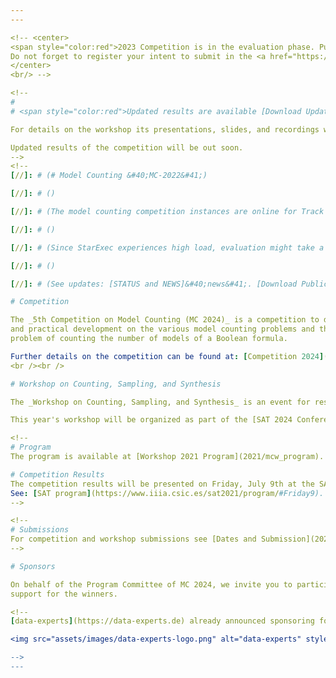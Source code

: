 ```yaml
---
---

<!-- <center>
<span style="color:red">2023 Competition is in the evaluation phase. Public instances are available.
Do not forget to register your intent to submit in the <a href="https://tinyurl.com/bdf93keu">Google Form</a>.</span>
</center>
<br/> -->

<!--
#
# <span style="color:red">Updated results are available [Download Updated Slides](assets/files/2020/MC2020_awards.pdf).</span>

For details on the workshop its presentations, slides, and recordings we refer to the [Programm](2020/mcw_program).

Updated results of the competition will be out soon.
-->
<!--
[//]: # (# Model Counting &#40;MC-2022&#41;)

[//]: # ()

[//]: # (The model counting competition instances are online for Track 1-4 and submission is closed. We are currently evaluating StarExec. )

[//]: # ()

[//]: # (Since StarExec experiences high load, evaluation might take a couple of days longer<br/>)

[//]: # ()

[//]: # (See updates: [STATUS and NEWS]&#40;news&#41;. [Download Public Instances]&#40;https://cloudstore.zih.tu-dresden.de/index.php/s/9AETnoL86ND5W8t&#41; [StarExec System]&#40;https://www.starexec.org/starexec/secure/explore/spaces.jsp?id=520765&#41;) -->

# Competition

The _5th Competition on Model Counting (MC 2024)_ is a competition to deepen the relationship between latest theoretical
and practical development on the various model counting problems and their practical applications. It targets the
problem of counting the number of models of a Boolean formula.

Further details on the competition can be found at: [Competition 2024](2024/mc_description)
<br /><br />

# Workshop on Counting, Sampling, and Synthesis

The _Workshop on Counting, Sampling, and Synthesis_ is an event for researchers in model counting and sampling. It covers advanced topics such as weighted and projected counters/samplers and various domains such as SAT, SMT, ASP, and CP. This year, the workshop has expanded its focus to include the role of model counters, samplers, and solvers in automated synthesis. The goal of the workshop is to facilitate the exchange of cutting-edge theoretical and practical insights, with a particular emphasis on innovative solver technologies and their real-world applications. Additionally, the workshop provides an opportunity for developers of model counters to showcase their work and share detailed competition results, to encourage discussions that bridge theory and practice.

This year's workshop will be organized as part of the [SAT 2024 Conference](http://satisfiability.org/SAT24/). For more details, please refer to [Workshop 2024](2024/mcw_description).

<!--
# Program
The program is available at [Workshop 2021 Program](2021/mcw_program).

# Competition Results
The competition results will be presented on Friday, July 9th at the SAT conference during the Competitive events session (17:40-18:30).<br/>
See: [SAT program](https://www.iiia.csic.es/sat2021/program/#Friday9).
-->

<!--
# Submissions
For competition and workshop submissions see [Dates and Submission](2021/dates).
-->

# Sponsors

On behalf of the Program Committee of MC 2024, we invite you to participate in the sponsoring of meals and travel
support for the winners.

<!--
[data-experts](https://data-experts.de) already announced sponsoring for MC 2020.

<img src="assets/images/data-experts-logo.png" alt="data-experts" style="width: 300px;"/>

-->
---
```

